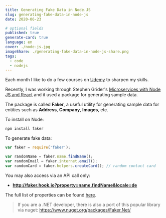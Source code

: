 ```yaml
---
title: Generating Fake Data in Node.JS
slug: generating-fake-data-in-node-js
date: 2020-06-23

# optional fields
published: true
generate-card: true
language: en
cover: ./node-js.jpg
imageShare: ./generating-fake-data-in-node-js-share.png
tags:
  - code
  - nodejs
---
```


Each month I like to do a few courses on [Udemy](https://www.udemy.com/) to sharpen my skills.

Recently, I was working through Stephen Grider's [Microservices with Node JS and React](https://www.udemy.com/course/microservices-with-node-js-and-react/) and it used a package for generating sample data.

The package is called **Faker**, a useful utility for generating sample data for entities such as **Address**, **Company**, **Images**, etc.

To install on Node:

```bash
npm install faker
```

To generate fake data:

```js
var faker = require('faker');

var randomName = faker.name.findName();
var randomEmail = faker.internet.email();
var randomCard = faker.helpers.createCard(); // random contact card
```

You may also access via an API call only:

- **http://faker.hook.io?property=name.findName&locale=de**

The full list of properties can be found [here](https://www.npmjs.com/package/faker).

> If you are a .NET developer, there is also a port of this popular library via nuget: https://www.nuget.org/packages/Faker.Net/
